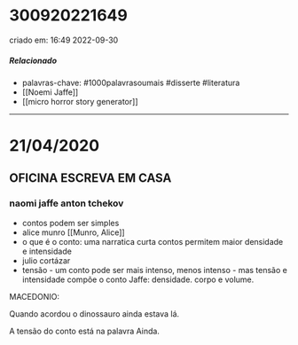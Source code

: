 # 300920221649
criado em: 16:49 2022-09-30

##### Relacionado
- palavras-chave: #1000palavrasoumais #disserte  #literatura 
- [[Noemi Jaffe]]
- [[micro horror story generator]]
---
# 21/04/2020
## OFICINA ESCREVA EM CASA

### naomi jaffe anton tchekov

- contos podem ser simples
- alice munro [[Munro, Alice]]
- o que é o conto: uma narratica curta
contos permitem maior densidade e intensidade
- julio cortázar
- tensão - um conto pode ser mais intenso, menos intenso - mas tensão e intensidade compõe o conto
Jaffe: densidade. corpo e volume.

MACEDONIO:

Quando acordou o dinossauro ainda estava lá.

A tensão do conto está na palavra Ainda.


